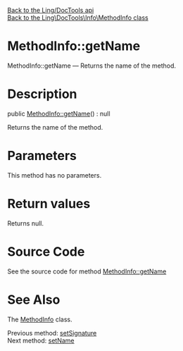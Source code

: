 [Back to the Ling/DocTools api](https://github.com/lingtalfi/DocTools/blob/master/doc/api/Ling/DocTools.md)<br>
[Back to the Ling\DocTools\Info\MethodInfo class](https://github.com/lingtalfi/DocTools/blob/master/doc/api/Ling/DocTools/Info/MethodInfo.md)


MethodInfo::getName
================



MethodInfo::getName — Returns the name of the method.




Description
================


public [MethodInfo::getName](https://github.com/lingtalfi/DocTools/blob/master/doc/api/Ling/DocTools/Info/MethodInfo/getName.md)() : null




Returns the name of the method.




Parameters
================

This method has no parameters.


Return values
================

Returns null.








Source Code
===========
See the source code for method [MethodInfo::getName](https://github.com/lingtalfi/DocTools/blob/master/Info/MethodInfo.php#L178-L181)


See Also
================

The [MethodInfo](https://github.com/lingtalfi/DocTools/blob/master/doc/api/Ling/DocTools/Info/MethodInfo.md) class.

Previous method: [setSignature](https://github.com/lingtalfi/DocTools/blob/master/doc/api/Ling/DocTools/Info/MethodInfo/setSignature.md)<br>Next method: [setName](https://github.com/lingtalfi/DocTools/blob/master/doc/api/Ling/DocTools/Info/MethodInfo/setName.md)<br>

